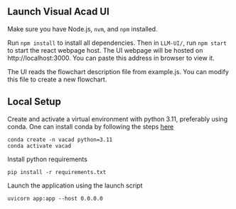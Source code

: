 ## Launch Visual Acad UI

Make sure you have Node.js, `nvm`, and `npm` installed. 

Run `npm install` to install all dependencies. Then in `LLM-UI/`, run `npm start` to start the react webpage host. The UI webpage will be hosted on http://localhost:3000. You can paste this address in browser to view it.

The UI reads the flowchart description file from example.js. You can modify this file to create a new flowchart.

## Local Setup
Create and activate a virtual environment with python 3.11, preferably using conda. One can install conda by following the steps [here](https://developers.google.com/earth-engine/guides/python_install-conda)
```
conda create -n vacad python=3.11
conda activate vacad
```

Install python requirements
```
pip install -r requirements.txt
```

Launch the application using the launch script
```
uvicorn app:app --host 0.0.0.0  
```